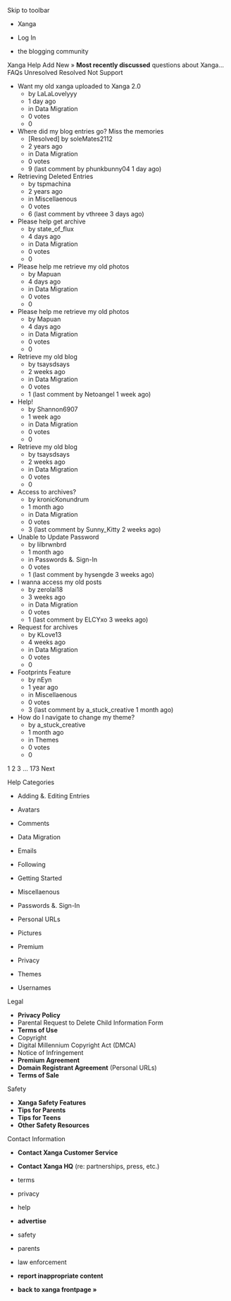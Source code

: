 Skip to toolbar

*   Xanga

*   Log In

*   the blogging community

Xanga Help Add New » **Most recently discussed** questions about Xanga… FAQs Unresolved Resolved Not Support

*   Want my old xanga uploaded to Xanga 2.0
    *   by LaLaLovelyyy
    *   1 day ago
    *   in Data Migration
    *   0 votes
    *   0
*   Where did my blog entries go? Miss the memories
    *   \[Resolved\] by soleMates2112
    *   2 years ago
    *   in Data Migration
    *   0 votes
    *   9 (last comment by phunkbunny04 1 day ago)
*   Retrieving Deleted Entries
    *   by tspmachina
    *   2 years ago
    *   in Miscellaenous
    *   0 votes
    *   6 (last comment by vthreee 3 days ago)
*   Please help get archive
    *   by state\_of\_flux
    *   4 days ago
    *   in Data Migration
    *   0 votes
    *   0
*   Please help me retrieve my old photos
    *   by Mapuan
    *   4 days ago
    *   in Data Migration
    *   0 votes
    *   0
*   Please help me retrieve my old photos
    *   by Mapuan
    *   4 days ago
    *   in Data Migration
    *   0 votes
    *   0
*   Retrieve my old blog
    *   by tsaysdsays
    *   2 weeks ago
    *   in Data Migration
    *   0 votes
    *   1 (last comment by Netoangel 1 week ago)
*   Help!
    *   by Shannon6907
    *   1 week ago
    *   in Data Migration
    *   0 votes
    *   0
*   Retrieve my old blog
    *   by tsaysdsays
    *   2 weeks ago
    *   in Data Migration
    *   0 votes
    *   0
*   Access to archives?
    *   by kronicKonundrum
    *   1 month ago
    *   in Data Migration
    *   0 votes
    *   3 (last comment by Sunny\_Kitty 2 weeks ago)
*   Unable to Update Password
    *   by lilbrwnbrd
    *   1 month ago
    *   in Passwords &. Sign-In
    *   0 votes
    *   1 (last comment by hysengde 3 weeks ago)
*   I wanna access my old posts
    *   by zerolai18
    *   3 weeks ago
    *   in Data Migration
    *   0 votes
    *   1 (last comment by ELCYxo 3 weeks ago)
*   Request for archives
    *   by KLove13
    *   4 weeks ago
    *   in Data Migration
    *   0 votes
    *   0
*   Footprints Feature
    *   by nEyn
    *   1 year ago
    *   in Miscellaenous
    *   0 votes
    *   3 (last comment by a\_stuck\_creative 1 month ago)
*   How do I navigate to change my theme?
    *   by a\_stuck\_creative
    *   1 month ago
    *   in Themes
    *   0 votes
    *   0

1 2 3 ... 173 Next

Help Categories

*   Adding &. Editing Entries
*   Avatars
*   Comments
*   Data Migration
*   Emails
*   Following
*   Getting Started
*   Miscellaenous

*   Passwords &. Sign-In
*   Personal URLs
*   Pictures
*   Premium
*   Privacy
*   Themes
*   Usernames

Legal

*   **Privacy Policy**
*   Parental Request to Delete Child Information Form
*   **Terms of Use**
*   Copyright
*   Digital Millennium Copyright Act (DMCA)
*   Notice of Infringement
*   **Premium Agreement**
*   **Domain Registrant Agreement** (Personal URLs)
*   **Terms of Sale**

Safety

*   **Xanga Safety Features**
*   **Tips for Parents**
*   **Tips for Teens**
*   **Other Safety Resources**

Contact Information

*   **Contact Xanga Customer Service**
*   **Contact Xanga HQ** (re: partnerships, press, etc.)

*   terms
*   privacy
*   help
*   **advertise**

*   safety
*   parents
*   law enforcement
*   **report inappropriate content**

*   **back to xanga frontpage »**